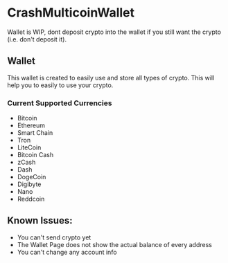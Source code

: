 # CrashMulticoinWallet
Wallet is WIP, dont deposit crypto into the wallet if you still want the crypto (i.e. don't deposit it).
## Wallet
This wallet is created to easily use and store all types of crypto.
This will help you to easily to use your crypto.
### Current Supported Currencies
- Bitcoin
- Ethereum
- Smart Chain
- Tron
- LiteCoin
- Bitcoin Cash
- zCash
- Dash
- DogeCoin
- Digibyte
- Nano
- Reddcoin
## Known Issues:
- You can't send crypto yet
- The Wallet Page does not show the actual balance of every address
- You can't change any account info
